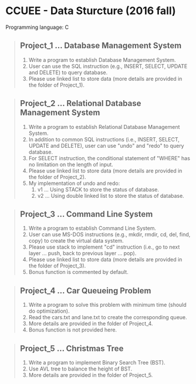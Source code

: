 ﻿# CCUEE - Data Sturcture (2016 fall)
 Programming language: C
 
> ## Project_1 ... Database Management System
> 1. Write a program to establish Database Management System.
> 2. User can use the SQL instruction (e.g., INSERT, SELECT, UPDATE and DELETE) to query database.
> 3. Please use linked list to store data (more details are provided in the folder of Project_1).

> ## Project_2 ... Relational Database Management System
> 1. Write a program to establish Relational Database Management System.
> 2. In addition to common SQL instructions (i.e., INSERT, SELECT, UPDATE and DELETE), user can use "undo" and "redo" to query database.
> 3. For SELECT instruction, the conditional statement of "WHERE" has no limitation on the length of input.
> 4. Please use linked list to store data (more details are provided in the folder of Project_2).
> 5. My implementation of undo and redo:
>     1) v1 ... Using STACK to store the status of database.
>     2) v2 ... Using double linked list to store the status of database.

> ## Project_3 ... Command Line System
> 1. Write a program to establish Command Line System.
> 2. User can use MS-DOS instructions (e.g., mkdir, rmdir, cd, del, find, copy) to create the virtual data system.
> 3. Please use stack to implement "cd" instruction (i.e., go to next layer ... push, back to previous layer ... pop).
> 4. Please use linked list to store data (more details are provided in the folder of Project_3).
> 5. Bonus function is commented by default.

> ## Project_4 ... Car Queueing Problem
> 1. Write a program to solve this problem with minimum time (should do optimization).
> 2. Read the cars.txt and lane.txt to create the corresponding queue.
> 3. More details are provided in the folder of Project_4.
> 4. Bonus function is not provided here.

> ## Project_5 ... Christmas Tree
> 1. Write a program to implement Binary Search Tree (BST).
> 2. Use AVL tree to balance the height of BST.
> 3. More details are provided in the folder of Project_5.
